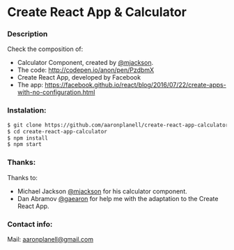 # Create React App & Calculator

### Description
Check the composition of:

* Calculator Component, created by [@mjackson](https://github.com/mjackson).
 * The code: http://codepen.io/anon/pen/PzdbmX
* Create React App, developed by Facebook
 * The app: https://facebook.github.io/react/blog/2016/07/22/create-apps-with-no-configuration.html

### Instalation:
```sh
$ git clone https://github.com/aaronplanell/create-react-app-calculator.git
$ cd create-react-app-calculator
$ npm install
$ npm start
```

### Thanks:
Thanks to:
* Michael Jackson [@mjackson](https://github.com/mjackson) for his calculator component.
* Dan Abramov [@gaearon](https://github.com/gaearon) for help me with the adaptation to the Create React App.
 
### Contact info:
Mail: [aaronplanell@gmail.com](mailto:aaronplanell@gmail.com)
